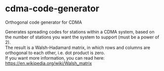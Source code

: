 # cdma-code-generator
Orthogonal code generator for CDMA

Generates spreading codes for stations within a CDMA system, based on the number of stations you want the system to support (must be a power of 2).  
The result is a Walsh-Hadamard matrix, in which rows and columns are orthogonal to each other,  i.e. dot product is zero.  
If you want more information, you can read here: https://en.wikipedia.org/wiki/Walsh_matrix

